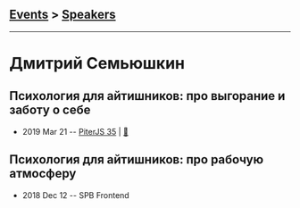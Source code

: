## [Events](../README.md) > [Speakers](../speakers.md)
---

# Дмитрий Семьюшкин

## Психология для айтишников: про выгорание и заботу о себе
- 2019 Mar 21 -- [PiterJS 35](https://www.youtube.com/watch?v=qXX1iw74jfE)  | [:notebook:](https://fs.piterjs.org/events/35/semyushkin.pdf)  
## Психология для айтишников: про рабочую атмосферу
- 2018 Dec 12 -- SPB Frontend    

